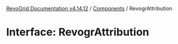 [RevoGrid Documentation v4.14.12](README.md) / [Components](Namespace.Components.md) / RevogrAttribution

# Interface: RevogrAttribution
